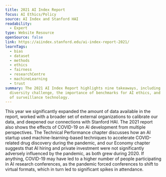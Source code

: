 ```yaml
---
title: 2021 AI Index Report
focus: AI Ethics/Policy
source: AI Index and Stanford HAI
readability:
  - Expert
type: Website Resource
openSource: false
link: https://aiindex.stanford.edu/ai-index-report-2021/
learnTags:
  - bias
  - dataset
  - methods
  - ethics
  - fairness
  - researchCentre
  - machineLearning
  - trust
summary: The 2021 AI Index Report highlights nine takeaways, including AI's
  diversity challenge, the importance of benchmarks for AI ethics, and the rise
  of surveillance technology.
---
```

This year we significantly expanded the amount of data available in the report, worked with a broader set of external organizations to calibrate our data, and deepened our connections with Stanford HAI. The 2021 report also shows the effects of COVID-19 on AI development from multiple perspectives. The Technical Performance chapter discusses how an AI startup used machine-learning-based techniques to accelerate COVID-related drug discovery during the pandemic, and our Economy chapter suggests that AI hiring and private investment were not significantly adversely influenced by the pandemic, as both grew during 2020. If anything, COVID-19 may have led to a higher number of people participating in AI research conferences, as the pandemic forced conferences to shift to virtual formats, which in turn led to significant spikes in attendance.